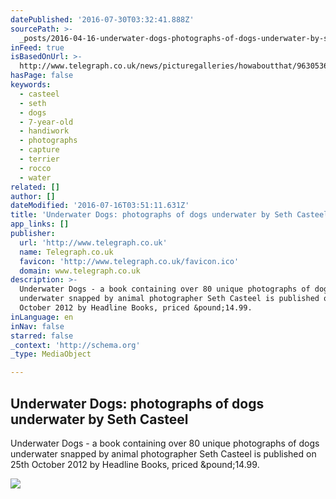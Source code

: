 ```yaml
---
datePublished: '2016-07-30T03:32:41.888Z'
sourcePath: >-
  _posts/2016-04-16-underwater-dogs-photographs-of-dogs-underwater-by-seth-cast.md
inFeed: true
isBasedOnUrl: >-
  http://www.telegraph.co.uk/news/picturegalleries/howaboutthat/9630536/Underwater-Dogs-photographs-of-dogs-underwater-by-Seth-Casteel.html
hasPage: false
keywords:
  - casteel
  - seth
  - dogs
  - 7-year-old
  - handiwork
  - photographs
  - capture
  - terrier
  - rocco
  - water
related: []
author: []
dateModified: '2016-07-16T03:51:11.631Z'
title: 'Underwater Dogs: photographs of dogs underwater by Seth Casteel'
app_links: []
publisher:
  url: 'http://www.telegraph.co.uk'
  name: Telegraph.co.uk
  favicon: 'http://www.telegraph.co.uk/favicon.ico'
  domain: www.telegraph.co.uk
description: >-
  Underwater Dogs - a book containing over 80 unique photographs of dogs
  underwater snapped by animal photographer Seth Casteel is published on 25th
  October 2012 by Headline Books, priced &pound;14.99.
inLanguage: en
inNav: false
starred: false
_context: 'http://schema.org'
_type: MediaObject

---
```

<article style=""><h1>Underwater Dogs: photographs of dogs underwater by Seth Casteel</h1><p>Underwater Dogs - a book containing over 80 unique photographs of dogs underwater snapped by animal photographer Seth Casteel is published on 25th October 2012 by Headline Books, priced &amp;pound;14.99.</p><img src="http://i.telegraph.co.uk/multimedia/archive/02377/ROCCO_BostonTerrie_2377718k.jpg" /></article>